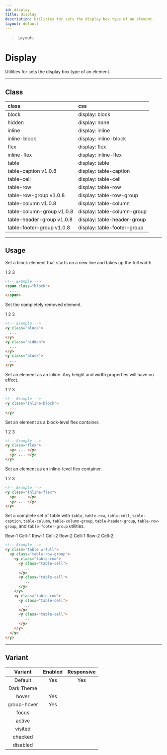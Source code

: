 ```yaml
---
id: display
title: Display
description: Utilities for sets the display box type of an element.
layout: default
---
```


> Layouts

# Display

Utilities for sets the display box type of an element.

---

## Class

| <span class="px-3 py-1 text-white dark:text-charcoal-100 bg-charcoal-100 dark:bg-gray-600 rounded-full">class</span> | <span class="px-3 py-1 text-white dark:text-charcoal-100 bg-charcoal-100 dark:bg-gray-600 rounded-full">css</span> |
|:--|:--|
| block | display: block |
| hidden | display: none |
| inline | display: inline |
| inline-block | display: inline-block |
| flex | display: flex |
| inline-flex | display: inline-flex |
| table | display: table |
| table-caption <span class="ml-1 px-2 py-1 text-sm text-gray-600 dark:text-charcoal-100 bg-gray-300 dark:bg-gray-600">v1.0.8</span> | display: table-caption |
| table-cell | display: table-cell |
| table-row | display: table-row |
| table-row-group <span class="ml-1 px-2 py-1 text-sm text-gray-600 dark:text-charcoal-100 bg-gray-300 dark:bg-gray-600">v1.0.8</span> | display: table-row-group |
| table-column <span class="ml-1 px-2 py-1 text-sm text-gray-600 dark:text-charcoal-100 bg-gray-300 dark:bg-gray-600">v1.0.8</span> | display: table-column |
| table-column-group <span class="ml-1 px-2 py-1 text-sm text-gray-600 dark:text-charcoal-100 bg-gray-300 dark:bg-gray-600">v1.0.8</span> | display: table-column-group |
| table-header-group <span class="ml-1 px-2 py-1 text-sm text-gray-600 dark:text-charcoal-100 bg-gray-300 dark:bg-gray-600">v1.0.8</span> | display: table-header-group |
| table-footer-group <span class="ml-1 px-2 py-1 text-sm text-gray-600 dark:text-charcoal-100 bg-gray-300 dark:bg-gray-600">v1.0.8</span> | display: table-footer-group |

---

## Usage

Set a block element that starts on a new line and takes up the full width.

<y class="p-4 my-2 mx-auto w-64 bg-gray-400">
  <y class="flex bg-gray-600">
    <span class="block py-2 w-full bg-gray-500 text-center text-gray-600">
      1
    </span>
    <span class="block py-2 w-full bg-gray-600 text-center text-gray-100">
      2
    </span>
    <span class="block py-2 w-full bg-gray-500 text-center text-gray-600">
      3
    </span>
  </y>
</y>

```html
<!-- Example -->
<span class="block">
  ...
</span>
```

Set the completely removed element.

<y class="p-4 my-2 mx-auto w-64 bg-gray-400">
  <y class="flex bg-red-300">
    <y class="block py-2 w-full bg-gray-500 text-center text-gray-600">
      1
    </y>
    <y class="hidden py-2 w-full bg-gray-500 text-center text-gray-100">
      2
    </y>
    <y class="block py-2 w-full bg-gray-500 text-center text-gray-600">
      3
    </y>
  </y>
</y>

```html
<!-- Example -->
<y class="block">
  ...
</y>
<y class="hidden">
  ...
</y>
<y class="block">
  ...
</y>
```

Set an element as an inline. Any height and width properties will have no effect.

<y class="p-4 my-2 mx-auto w-64 bg-gray-400">
  <y class="bg-gray-600">
    <y class="inline-block m-2 px-4 py-2 bg-gray-500 text-gray-600">1</y>
    <y class="inline-block m-2 px-4 py-2 bg-gray-500 text-gray-600">2</y>
    <y class="inline-block m-2 px-4 py-2 bg-gray-500 text-gray-600">3</y>
  </y>
</y>

```html
<!-- Example -->
<y class="inline-block">
  ...
</y>
```

Set an element as a block-level flex container.

<y class="p-4 my-2 mx-auto w-64 bg-gray-400">
  <y class="flex bg-gray-600">
    <y class="w-full m-2 px-4 py-2 bg-gray-500 text-gray-100 text-center">1</y>
    <y class="w-full m-2 px-4 py-2 bg-gray-500 text-gray-100 text-center">2</y>
    <y class="w-full m-2 px-4 py-2 bg-gray-500 text-gray-100 text-center">3</y>
  </y>
</y>

```html
<!-- Example -->
<y class="flex">
  <y> ... </y>
  <y> ... </y>
</y>
```

Set an element as an inline-level flex container.

<y class="p-4 my-2 mx-auto w-64 bg-gray-400">
  <y class="inline-flex bg-gray-600">
    <y class="w-full m-2 px-4 py-2 bg-gray-500 text-gray-100 text-center">1</y>
    <y class="w-full m-2 px-4 py-2 bg-gray-500 text-gray-100 text-center">2</y>
    <y class="w-full m-2 px-4 py-2 bg-gray-500 text-gray-100 text-center">3</y>
  </y>
</y>

```html
<!-- Example -->
<y class="inline-flex">
  <y> ... </y>
  <y> ... </y>
</y>
```

Set a complete set of table with `table`, `table-row`, `table-cell`, `table-caption`, `table-column`, `table-column-group`, `table-header-group`, `table-row-group`, and `table-footer-group` utilities.

<y class="p-4 my-2 mx-auto max-w-lg bg-gray-400">
  <y class="table w-full">
    <y class="table-row-group">
      <y class="table-row">
        <y class="table-cell bg-gray-500 text-gray-700 px-4 py-2 text-sm">
          Row-1 Cell-1
        </y>
        <y class="table-cell bg-gray-300 text-gray-700 px-4 py-2 text-sm">
          Row-1 Cell-2
        </y>
      </y>
      <y class="table-row">
        <y class="table-cell bg-gray-300 text-gray-700 px-4 py-2 text-sm">
          Row-2 Cell-1
        </y>
        <y class="table-cell bg-gray-500 text-gray-700 px-4 py-2 text-sm">
          Row-2 Cell-2
        </y>
      </y>
    </y>
  </y>
</y>

```html
<!-- Example -->
<y class="table w-full">
  <y class="table-row-group">
    <y class="table-row">
      <y class="table-cell">
        ...
      </y>
      <y class="table-cell">
        ...
      </y>
    </y>
    <y class="table-row">
      <y class="table-cell">
        ...
      </y>
      <y class="table-cell">
        ...
      </y>
    </y>
  </y>
</y>
```

---

## Variant

| <span class="font-semibold underline">Variant</span> | <span class="font-semibold underline">Enabled</span> | <span class="font-semibold underline">Responsive</span> |
|:-:|:-:|:-:|
| Default | Yes | Yes |
| Dark Theme | | |
| hover| Yes | |
| group-hover | Yes | |
| focus | | |
| active | | |
| visited | | |
| checked | | |
| disabled | | |